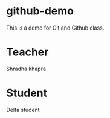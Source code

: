 # github-demo
This is a demo for Git and Github class.

# Teacher
Shradha khapra

# Student
Delta student

